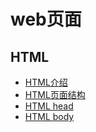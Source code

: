 # web页面

## HTML
- [HTML介绍](page/html/introduction.md)
- [HTML页面结构](page/html/page_structure.md)
- [HTML head](page/html/head.md)
- [HTML body](page/html/boby.md)